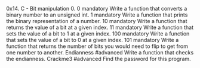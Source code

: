 0x14. C - Bit manipulation 
0. 0 mandatory Write a function that converts a binary number to an unsigned int.
1 mandatory Write a function that prints the binary representation of a number.
10 mandatory Write a function that returns the value of a bit at a given index.
11 mandatory Write a function that sets the value of a bit to 1 at a given index.
100 mandatory Write a function that sets the value of a bit to 0 at a given index.
101 mandatory Write a function that returns the number of bits you would need to flip to get from one number to another.
Endianness #advanced Write a function that checks the endianness.
Crackme3 #advanced Find the password for this program.

